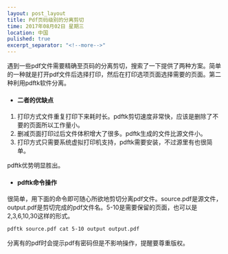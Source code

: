 ```yaml
---
layout: post_layout
title: Pdf页码级别的分离剪切
time: 2017年08月02日 星期三
location: 中国
pulished: true
excerpt_separator: "<!--more-->"
---
```

遇到一些pdf文件需要精确至页码的分离剪切，搜索了一下提供了两种方案。简单的一种就是打开pdf文件后选择打印，然后在打印选项页面选择需要的页面。第二种利用pdftk软件分离。


+ #### 二者的优缺点

1. 打印方式文件重复打印下来耗时长。pdftk剪切速度非常快，应该是删除了不要的页面所以工作量小。 
2. 删减页面打印过后文件体积增大了很多。pdftk生成的文件比源文件小。
3. 打印方式只需要系统虚拟打印机支持，pdftk需要安装，不过源里有也很简单。

pdftk优势明显胜出。
<!--more-->
+ #### pdftk命令操作

很简单，用下面的命令即可随心所欲地剪切分离pdf文件。source.pdf是源文件，output.pdf是剪切完成的pdf文件名。5-10是需要保留的页面，也可以是2,3,6,10,30这样的形式。

```bash
pdftk source.pdf cat 5-10 output output.pdf
```

分离有的pdf时会提示pdf有密码但是不影响操作，提醒要尊重版权。
